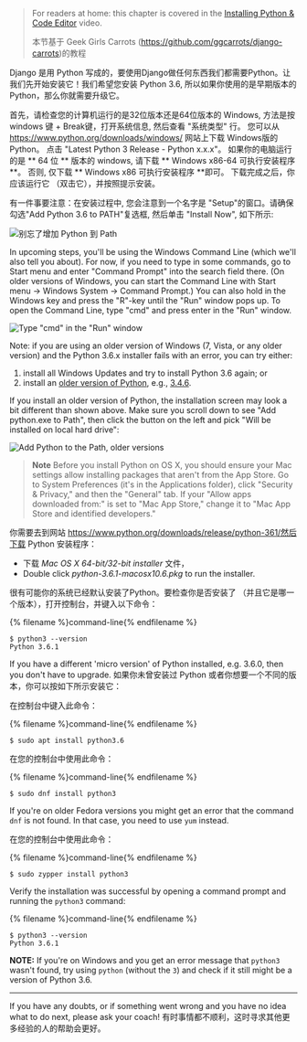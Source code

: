 > For readers at home: this chapter is covered in the [Installing Python & Code Editor](https://www.youtube.com/watch?v=pVTaqzKZCdA) video.
> 
> 本节基于 Geek Girls Carrots (https://github.com/ggcarrots/django-carrots)的教程

Django 是用 Python 写成的，要使用Django做任何东西我们都需要Python。让我们先开始安装它！我们希望您安装 Python 3.6, 所以如果你使用的是早期版本的Python，那么你就需要升级它。

<!--sec data-title="Install Python: Windows" data-id="python_windows" data-collapse=true ces-->

首先，请检查您的计算机运行的是32位版本还是64位版本的 Windows, 方法是按 windows 键 + Break键，打开系统信息, 然后查看 "系统类型" 行。 您可以从 https://www.python.org/downloads/windows/ 网站上下载 Windows版的Python。 点击 "Latest Python 3 Release - Python x.x.x"。 如果你的电脑运行的是 ** 64 位 ** 版本的 windows, 请下载 ** Windows x86-64 可执行安装程序 **。 否则, 仅下载 ** Windows x86 可执行安装程序 **即可。 下载完成之后，你应该运行它 （双击它），并按照提示安装。

有一件事要注意：在安装过程中, 您会注意到一个名字是 "Setup"的窗口。请确保勾选"Add Python 3.6 to PATH"复选框, 然后单击 "Install Now", 如下所示:

![别忘了增加 Python 到 Path](../python_installation/images/python-installation-options.png)

In upcoming steps, you'll be using the Windows Command Line (which we'll also tell you about). For now, if you need to type in some commands, go to Start menu and enter "Command Prompt" into the search field there. (On older versions of Windows, you can start the Command Line with Start menu → Windows System → Command Prompt.) You can also hold in the Windows key and press the "R"-key until the "Run" window pops up. To open the Command Line, type "cmd" and press enter in the "Run" window.

![Type "cmd" in the "Run" window](../python_installation/images/windows-plus-r.png)

Note: if you are using an older version of Windows (7, Vista, or any older version) and the Python 3.6.x installer fails with an error, you can try either:

1. install all Windows Updates and try to install Python 3.6 again; or
2. install an [older version of Python](https://www.python.org/downloads/windows/), e.g., [3.4.6](https://www.python.org/downloads/release/python-346/).

If you install an older version of Python, the installation screen may look a bit different than shown above. Make sure you scroll down to see "Add python.exe to Path", then click the button on the left and pick "Will be installed on local hard drive":

![Add Python to the Path, older versions](../python_installation/images/add_python_to_windows_path.png)

<!--endsec-->

<!--sec data-title="Install Python: OS X" data-id="python_OSX"
data-collapse=true ces-->

> **Note** Before you install Python on OS X, you should ensure your Mac settings allow installing packages that aren't from the App Store. Go to System Preferences (it's in the Applications folder), click "Security & Privacy," and then the "General" tab. If your "Allow apps downloaded from:" is set to "Mac App Store," change it to "Mac App Store and identified developers."

你需要去到网站 https://www.python.org/downloads/release/python-361/然后下载 Python 安装程序：

* 下载 *Mac OS X 64-bit/32-bit installer* 文件，
* Double click *python-3.6.1-macosx10.6.pkg* to run the installer.

<!--endsec-->

<!--sec data-title="Install Python: Linux" data-id="python_linux"
data-collapse=true ces-->

很有可能你的系统已经默认安装了Python。要检查你是否安装了 （并且它是哪一个版本），打开控制台，并键入以下命令：

{% filename %}command-line{% endfilename %}

    $ python3 --version
    Python 3.6.1
    

If you have a different 'micro version' of Python installed, e.g. 3.6.0, then you don't have to upgrade. 如果你未曾安装过 Python 或者你想要一个不同的版本，你可以按如下所示安装它：

<!--endsec-->

<!--sec data-title="Install Python: Debian or Ubuntu" data-id="python_debian" data-collapse=true ces-->

在控制台中键入此命令：

{% filename %}command-line{% endfilename %}

    $ sudo apt install python3.6
    

<!--endsec-->

<!--sec data-title="Install Python: Fedora" data-id="python_fedora"
data-collapse=true ces-->

在您的控制台中使用此命令：

{% filename %}command-line{% endfilename %}

    $ sudo dnf install python3
    

If you're on older Fedora versions you might get an error that the command `dnf` is not found. In that case, you need to use `yum` instead.

<!--endsec-->

<!--sec data-title="Install Python: openSUSE" data-id="python_openSUSE"
data-collapse=true ces-->

在您的控制台中使用此命令：

{% filename %}command-line{% endfilename %}

    $ sudo zypper install python3
    

<!--endsec-->

Verify the installation was successful by opening a command prompt and running the `python3` command:

{% filename %}command-line{% endfilename %}

    $ python3 --version
    Python 3.6.1
    

**NOTE:** If you're on Windows and you get an error message that `python3` wasn't found, try using `python` (without the `3`) and check if it still might be a version of Python 3.6.

* * *

If you have any doubts, or if something went wrong and you have no idea what to do next, please ask your coach! 有时事情都不顺利，这时寻求其他更多经验的人的帮助会更好。